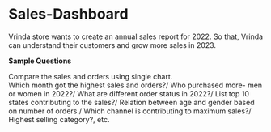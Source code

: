 # Sales-Dashboard
Vrinda store wants to create an annual sales report for 2022. So that, Vrinda can understand their customers and grow more sales in 2023. 

**Sample Questions**

Compare the sales and orders using single chart. <br>
Which month got the highest sales and orders?/
Who purchased more- men or women in 2022?/
What are different order status in 2022?/
List top 10 states contributing to the sales?/
Relation between age and gender based on number of orders./
Which channel is contributing to maximum sales?/
Highest selling category?, etc.

